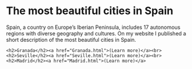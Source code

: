 <!DOCTYPE html> 
<html>
  <head>
    <meta charset="UTF-8">
    <title>SPAIN</title>
    <link rel="stylesheet" href="style.css">
  </head>


  <body>    
    <h1 class="heading">The most beautiful cities in Spain</h1>
    <p>Spain, a country on Europe’s Iberian Peninsula, includes 17 autonomous regions with diverse geography and cultures. On my website I published a short description of the most beautiful cities in Spain.</p>

    <h2>Granada</h2><a href="Granada.html">(Learn more)</a><br>
    <h2>Seville</h2><a href="Seville.html">(Learn more)</a><br>
    <h2>Madrid</h2><a href="Madrid.html">(Learn more)</a>


  </body>


</html>
